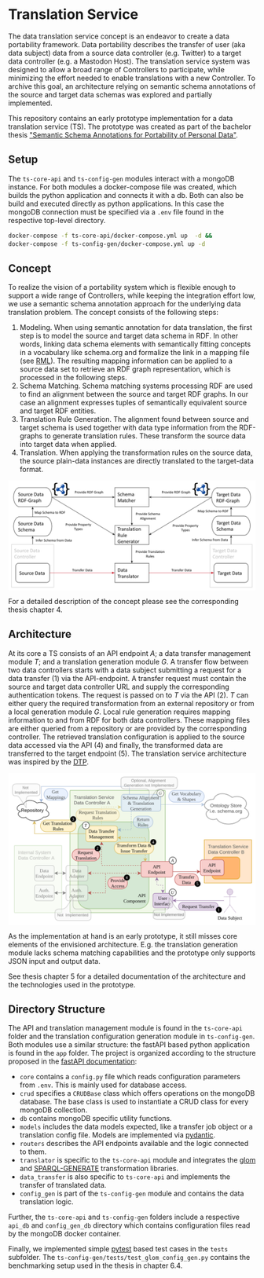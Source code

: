 # Translation Service
<!--
Introduction
-->
The data translation service concept is an endeavor to create a data portability framework. Data portability describes the transfer of user (aka data subject) data from a source data controller (e.g. Twitter) to a target data controller (e.g. a Mastodon Host). The translation service system was designed to allow a broad range of Controllers to participate, while minimizing the effort needed to enable translations with a new Controller. To archive this goal, an architecture relying on semantic schema annotations of the source and target data schemas was explored and partially implemented.

This repository contains an early prototype implementation for a data translation service (TS). The prototype was created as part of the bachelor thesis ["Semantic Schema Annotations for Portability of Personal Data"](https://github.com/overflw/BA-Latex).

## Setup 

The `ts-core-api` and `ts-config-gen` modules interact with a mongoDB instance. For both modules a docker-compose file was created, which builds the python application and connects it with a db. Both can also be build and executed directly as python applications. In this case the mongoDB connection must be specified via a `.env` file found in the respective top-level directory.

<!-- 
### Docker-compose 
-->
```sh
docker-compose -f ts-core-api/docker-compose.yml up  -d && 
docker-compose -f ts-config-gen/docker-compose.yml up -d
```


## Concept
To realize the vision of a portability system which is flexible enough to support a wide range of Controllers, while keeping the integration effort low, we use a semantic schema annotation approach for the underlying data translation problem. The concept consists of the following steps:
1. Modeling. When using semantic annotation for data translation, the first step is to model the source and target data schema in RDF. In other words, linking data schema elements with semantically fitting concepts in a vocabulary like schema.org and formalize the link in a mapping file (see [RML](https://rml.io/)). The resulting mapping information can be applied to a source data set to retrieve an RDF graph representation, which is processed in the following steps.
2. Schema Matching. Schema matching systems processing RDF are used to find an alignment between the source and target RDF graphs. In our case an alignment expresses tuples of semantically equivalent source and target RDF entities.
3. Translation Rule Generation. The alignment found between source and target schema is used together with data type information from the RDF-graphs to generate translation rules. These transform the source data into target data when applied.
4. Translation. When applying the transformation rules on the source data, the source plain-data instances are directly translated to the target-data format.

<!-- 
Include direct translation part from Präsi
-->
<img align="center" src=".img/overview.png">

For a detailed description of the concept please see the corresponding thesis chapter 4.

## Architecture

At its core a TS consists of an API endpoint _A_; a data transfer management module _T_; and a translation generation module _G_. A transfer flow between two data controllers starts with a data subject submitting a request for a data transfer (1) via the API-endpoint. A transfer request must contain the source and target data controller URL and supply the corresponding authentication tokens. The request is passed on to _T_ via the API (2). _T_ can either query the required transformation from an external repository or from a local generation module _G_. Local rule generation requires mapping information to and from RDF for both data controllers. These mapping files are either queried from a repository or are provided by the corresponding controller. The retrieved translation configuration is applied to the source data accessed via the API (4) and finally, the transformed data are transferred to the target endpoint (5). The translation service architecture was inspired by the [DTP](datatransferproject.dev/). 

<!-- 
Include architecture overview
-->
<img align="center" src=".img/implementation.png">

As the implementation at hand is an early prototype, it still misses core elements of the envisioned architecture. E.g. the translation generation module lacks schema matching capabilities and the prototype only supports JSON input and output data.

See thesis chapter 5 for a detailed documentation of the architecture and the technologies used in the prototype.

## Directory Structure

The API and translation management module is found in the `ts-core-api` folder and the translation configuration generation module in `ts-config-gen`. Both modules use a similar structure: the fastAPI based python application is found in the `app` folder.
The project is organized according to the structure proposed in the [fastAPI documentation](https://fastapi.tiangolo.com/):
- `core` contains a `config.py` file which reads configuration parameters from `.env`. This is mainly used for database access.
- `crud` specifies a `CRUDBase` class which offers operations on the mongoDB database. The base class is used to instantiate a CRUD class for every mongoDB collection.
- `db` contains mongoDB specific utility functions.
- `models` includes the data models expected, like a transfer job object or a translation config file. Models are implemented via [pydantic](https://pydantic-docs.helpmanual.io/). 
- `routers` describes the API endpoints available and the logic connected to them.
- `translator` is specific to the `ts-core-api` module and integrates the [glom](https://github.com/mahmoud/glom) and [SPARQL-GENERATE](https://w3id.org/sparql-generate/) transformation libraries.
- `data_transfer` is also specific to `ts-core-api` and implements the transfer of translated data.
- `config_gen` is part of the `ts-config-gen` module and contains the data translation logic.

Further, the `ts-core-api` and `ts-config-gen` folders include a respective `api_db` and `config_gen_db` directory which contains configuration files read by the mongoDB docker container.

Finally, we implemented simple [pytest](https://docs.pytest.org) based test cases in the `tests` subfolder. The `ts-config-gen/tests/test_glom_config_gen.py` contains the benchmarking setup used in the thesis in chapter 6.4.